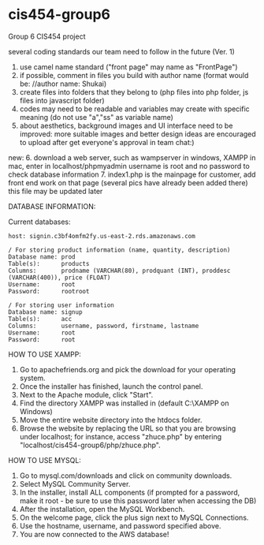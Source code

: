 # cis454-group6
Group 6 CIS454 project

several coding standards our team need to follow in the future (Ver. 1)

1. use camel name standard ("front page" may name as "FrontPage")
2. if possible, comment in files you build with author name (format would be: //author name: Shukai)
3. create files into folders that they belong to (php files into php folder, js files into javascript folder)
4. codes may need to be readable and variables may create with specific meaning (do not use "a","ss" as variable name) 
5. about aesthetics, background images and UI interface need to be improved: more suitable images and better design ideas are encouraged to upload after get everyone's approval in team chat:)

new:
6. download a web server, such as wampserver in windows, XAMPP in mac, enter in localhost/phpmyadmin
username is root and no password to check database information
7. index1.php is the mainpage for customer, add front end work on that page (several pics have already been added there)
this file may be updated later

DATABASE INFORMATION:

Current databases:

    host: signin.c3bf4omfm2fy.us-east-2.rds.amazonaws.com
    
    / For storing product information (name, quantity, description)
    Database name: prod
    Table(s):      products
    Columns:       prodname (VARCHAR(80), prodquant (INT), proddesc (VARCHAR(400)), price (FLOAT)
    Username:      root
    Password:      rootroot

    / For storing user information
    Database name: signup
    Table(s):      acc
    Columns:       username, password, firstname, lastname
    Username:      root
    Password:      root
    

HOW TO USE XAMPP:
1. Go to apachefriends.org and pick the download for your operating system.
2. Once the installer has finished, launch the control panel.
3. Next to the Apache module, click "Start".
4. Find the directory XAMPP was installed in (default C:\XAMPP on Windows)
5. Move the entire website directory into the htdocs folder.
6. Browse the website by replacing the URL so that you are browsing under
localhost; for instance, access "zhuce.php" by entering 
"localhost/cis454-group6/php/zhuce.php".

HOW TO USE MYSQL:
1. Go to mysql.com/downloads and click on community downloads.
2. Select MySQL Community Server.
3. In the installer, install ALL components (if prompted for a password, make it root - be sure to use this password later when accessing the DB)
4. After the installation, open the MySQL Workbench.
5. On the welcome page, click the plus sign next to MySQL Connections.
6. Use the hostname, username, and password specified above.
7. You are now connected to the AWS database!



